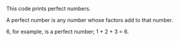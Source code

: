 This code prints perfect numbers.

A perfect number is any number whose factors add to that number.

6, for example, is a perfect number; 1 + 2 + 3 = 6.
